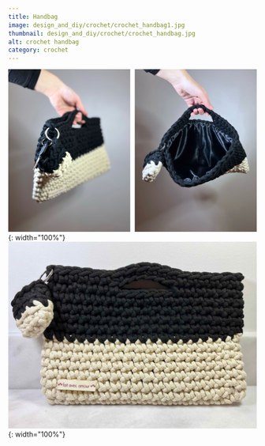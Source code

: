 ```yaml
---
title: Handbag
image: design_and_diy/crochet/crochet_handbag1.jpg
thumbnail: design_and_diy/crochet/crochet_handbag.jpg
alt: crochet handbag
category: crochet
---
```


![crochet handbag](./assets/img/design_and_diy/crochet/crochet_handbag2.jpg){: width="100%"}
![crochet handbag](./assets/img/design_and_diy/crochet/crochet_handbag3.jpg){: width="100%"}
